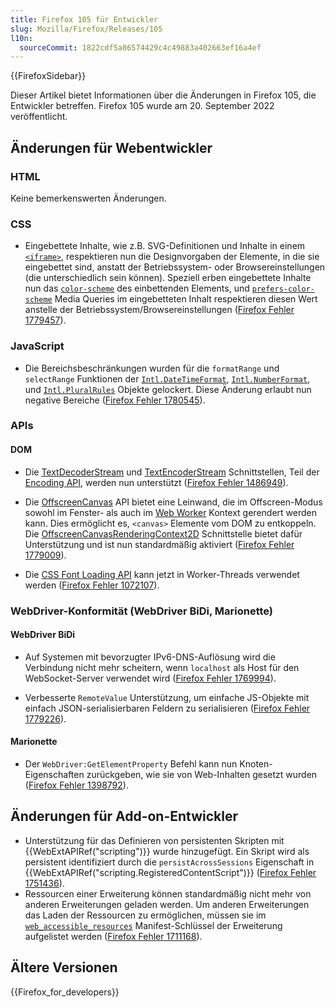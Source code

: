 ```yaml
---
title: Firefox 105 für Entwickler
slug: Mozilla/Firefox/Releases/105
l10n:
  sourceCommit: 1822cdf5a86574429c4c49883a402663ef16a4ef
---
```


{{FirefoxSidebar}}

Dieser Artikel bietet Informationen über die Änderungen in Firefox 105, die Entwickler betreffen. Firefox 105 wurde am 20. September 2022 veröffentlicht.

## Änderungen für Webentwickler

### HTML

Keine bemerkenswerten Änderungen.

### CSS

- Eingebettete Inhalte, wie z.B. SVG-Definitionen und Inhalte in einem [`<iframe>`](/de/docs/Web/HTML/Element/iframe), respektieren nun die Designvorgaben der Elemente, in die sie eingebettet sind, anstatt der Betriebssystem- oder Browsereinstellungen (die unterschiedlich sein können).
  Speziell erben eingebettete Inhalte nun das [`color-scheme`](/de/docs/Web/CSS/color-scheme) des einbettenden Elements, und [`prefers-color-scheme`](/de/docs/Web/CSS/@media/prefers-color-scheme) Media Queries im eingebetteten Inhalt respektieren diesen Wert anstelle der Betriebssystem/Browsereinstellungen ([Firefox Fehler 1779457](https://bugzil.la/1779457)).

### JavaScript

- Die Bereichsbeschränkungen wurden für die `formatRange` und `selectRange` Funktionen der [`Intl.DateTimeFormat`](/de/docs/Web/JavaScript/Reference/Global_Objects/Intl/DateTimeFormat), [`Intl.NumberFormat`](/de/docs/Web/JavaScript/Reference/Global_Objects/Intl/NumberFormat), und [`Intl.PluralRules`](/de/docs/Web/JavaScript/Reference/Global_Objects/Intl/PluralRules) Objekte gelockert. Diese Änderung erlaubt nun negative Bereiche ([Firefox Fehler 1780545](https://bugzil.la/1780545)).

### APIs

#### DOM

- Die [TextDecoderStream](/de/docs/Web/API/TextDecoderStream) und [TextEncoderStream](/de/docs/Web/API/TextEncoderStream) Schnittstellen, Teil der [Encoding API](/de/docs/Web/API/Encoding_API), werden nun unterstützt ([Firefox Fehler 1486949](https://bugzil.la/1486949)).

- Die [OffscreenCanvas](/de/docs/Web/API/OffscreenCanvas) API bietet eine Leinwand, die im Offscreen-Modus sowohl im Fenster- als auch im [Web Worker](/de/docs/Web/API/OffscreenCanvas#asynchronous_display_of_frames_produced_by_an_offscreencanvas) Kontext gerendert werden kann.
  Dies ermöglicht es, `<canvas>` Elemente vom DOM zu entkoppeln. Die [OffscreenCanvasRenderingContext2D](/de/docs/Web/API/OffscreenCanvasRenderingContext2D) Schnittstelle bietet dafür Unterstützung und ist nun standardmäßig aktiviert ([Firefox Fehler 1779009](https://bugzil.la/1779009)).

- Die [CSS Font Loading API](/de/docs/Web/API/CSS_Font_Loading_API) kann jetzt in Worker-Threads verwendet werden ([Firefox Fehler 1072107](https://bugzil.la/1072107)).

### WebDriver-Konformität (WebDriver BiDi, Marionette)

#### WebDriver BiDi

- Auf Systemen mit bevorzugter IPv6-DNS-Auflösung wird die Verbindung nicht mehr scheitern, wenn `localhost` als Host für den WebSocket-Server verwendet wird ([Firefox Fehler 1769994](https://bugzil.la/1769994)).

- Verbesserte `RemoteValue` Unterstützung, um einfache JS-Objekte mit einfach JSON-serialisierbaren Feldern zu serialisieren ([Firefox Fehler 1779226](https://bugzil.la/1779226)).

#### Marionette

- Der `WebDriver:GetElementProperty` Befehl kann nun Knoten-Eigenschaften zurückgeben, wie sie von Web-Inhalten gesetzt wurden ([Firefox Fehler 1398792](https://bugzil.la/1398792)).

## Änderungen für Add-on-Entwickler

- Unterstützung für das Definieren von persistenten Skripten mit {{WebExtAPIRef("scripting")}} wurde hinzugefügt. Ein Skript wird als persistent identifiziert durch die `persistAcrossSessions` Eigenschaft in {{WebExtAPIRef("scripting.RegisteredContentScript")}} ([Firefox Fehler 1751436](https://bugzil.la/1751436)).
- Ressourcen einer Erweiterung können standardmäßig nicht mehr von anderen Erweiterungen geladen werden. Um anderen Erweiterungen das Laden der Ressourcen zu ermöglichen, müssen sie im [`web_accessible_resources`](/de/docs/Mozilla/Add-ons/WebExtensions/manifest.json/web_accessible_resources) Manifest-Schlüssel der Erweiterung aufgelistet werden ([Firefox Fehler 1711168](https://bugzil.la/1711168)).

## Ältere Versionen

{{Firefox_for_developers}}

